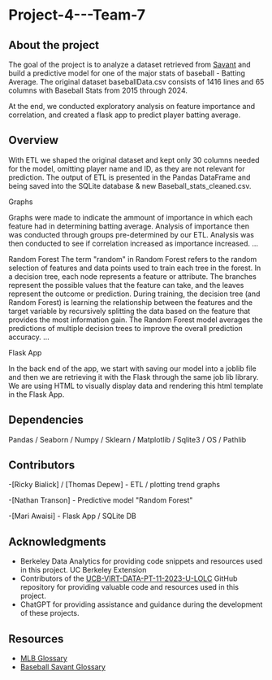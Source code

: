 # Project-4---Team-7

## About the project

The goal of the project is to analyze a dataset retrieved from [Savant](https://baseballsavant.mlb.com/statcast_search) and build a predictive model for one of the major stats of baseball - Batting Average. The original dataset baseballData.csv consists of 1416 lines and 65 columns with Baseball Stats from 2015 through 2024.

At the end, we conducted exploratory analysis on feature importance and correlation, and created a flask app to predict player batting average.

## Overview

With ETL we shaped the original dataset and kept only 30 columns needed for the model, omitting player name and ID, as they are not relevant for prediction. The output of ETL is presented in the Pandas DataFrame and being saved into the SQLite database & new Baseball_stats_cleaned.csv. 


Graphs

Graphs were made to indicate the ammount of importance in which each feature had in determining batting average. Analysis of importance then was conducted through groups pre-determined by our ETL. Analysis was then conducted to see if correlation increased as importance increased. 
...

Random Forest
The term "random" in Random Forest refers to the random selection of features and data points used to train each tree in the forest. In a decision tree, each node represents a feature or attribute. The branches represent the possible values that the feature can take, and the leaves represent the outcome or prediction. During training, the decision tree (and Random Forest) is learning the relationship between the features and the target variable by recursively splitting the data based on the feature that provides the most information gain. The Random Forest model averages the predictions of multiple decision trees to improve the overall prediction accuracy.
...

Flask App

In the back end of the app, we start with saving our model into a joblib file and then we are retrieving it with the Flask through the same job lib library. We are using HTML to visually display data and rendering this html template in the Flask App. 

## Dependencies

Pandas /
Seaborn /
Numpy /
Sklearn /
Matplotlib /
Sqlite3 /
OS /
Pathlib

## Contributors

-[Ricky Bialick] / [Thomas Depew] - ETL / plotting trend graphs

-[Nathan Transon] - Predictive model "Random Forest"

-[Mari Awaisi] - Flask App / SQLite DB


## Acknowledgments

- Berkeley Data Analytics for providing code snippets and resources used in this project. UC Berkeley Extension
- Contributors of the [UCB-VIRT-DATA-PT-11-2023-U-LOLC](https://github.com/UCB-VIRT-DATA-PT-11-2023-U-LOLC) GitHub repository for providing valuable code and resources used in this project.
- ChatGPT for providing assistance and guidance during the development of these projects.
  
## Resources

- [MLB Glossary](https://www.mlb.com/glossary)
- [Baseball Savant Glossary](https://baseballsavant.mlb.com/statcast_search)

